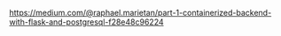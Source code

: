 https://medium.com/@raphael.marietan/part-1-containerized-backend-with-flask-and-postgresql-f28e48c96224
